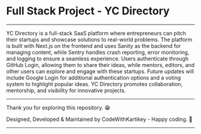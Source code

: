 # Full Stack Project - YC Directory

---

YC Directory is a full-stack SaaS platform where entrepreneurs can pitch their startups and showcase solutions to real-world problems. The platform is built with Next.js on the frontend and uses Sanity as the backend for managing content, while Sentry handles crash reporting, error monitoring, and logging to ensure a seamless experience. Users authenticate through GitHub Login, allowing them to share their ideas, while mentors, editors, and other users can explore and engage with these startups. Future updates will include Google Login for additional authentication options and a voting system to highlight popular ideas. YC Directory promotes collaboration, mentorship, and visibility for innovative projects.

---

Thank you for exploring this repository. 😁

Designed, Developed & Maintained by CodeWithKartikey - Happy coding. 🚀

---